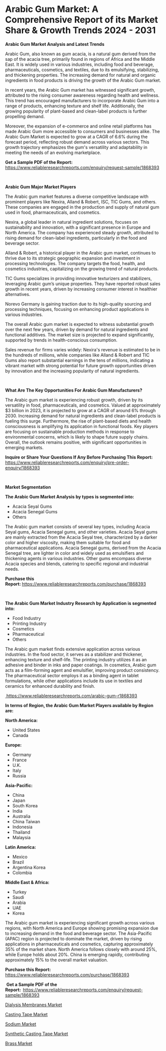 <p><h1>Arabic Gum Market: A Comprehensive Report of its Market Share & Growth Trends 2024 - 2031</h1></p><p><strong>Arabic Gum Market Analysis and Latest Trends</strong></p>
<p><p>Arabic Gum, also known as gum acacia, is a natural gum derived from the sap of the acacia tree, primarily found in regions of Africa and the Middle East. It is widely used in various industries, including food and beverage, pharmaceuticals, cosmetics, and textiles, due to its emulsifying, stabilizing, and thickening properties. The increasing demand for natural and organic ingredients in food products is driving the growth of the Arabic Gum market.</p><p>In recent years, the Arabic Gum market has witnessed significant growth, attributed to the rising consumer awareness regarding health and wellness. This trend has encouraged manufacturers to incorporate Arabic Gum into a range of products, enhancing texture and shelf life. Additionally, the growing popularity of plant-based and clean-label products is further propelling demand.</p><p>Moreover, the expansion of e-commerce and online retail platforms has made Arabic Gum more accessible to consumers and businesses alike. The Arabic Gum Market is expected to grow at a CAGR of 6.6% during the forecast period, reflecting robust demand across various sectors. This growth trajectory emphasizes the gum's versatility and adaptability in meeting the needs of an evolving marketplace.</p></p>
<p><strong>Get a Sample PDF of the Report:&nbsp;</strong> <a href="https://www.reliableresearchreports.com/enquiry/request-sample/1868393?utm_campaign=11&utm_medium=2&utm_source=Github&utm_content=ia&utm_term=07112024&utm_id=arabic-gum">https://www.reliableresearchreports.com/enquiry/request-sample/1868393</a></p>
<p>&nbsp;</p>
<p><strong>Arabic Gum Major Market Players</strong></p>
<p><p>The Arabic gum market features a diverse competitive landscape with prominent players like Nexira, Alland & Robert, ISC, TIC Gums, and others. These companies are engaged in the production and supply of natural gum used in food, pharmaceuticals, and cosmetics. </p><p>Nexira, a global leader in natural ingredient solutions, focuses on sustainability and innovation, with a significant presence in Europe and North America. The company has experienced steady growth, attributed to rising demand for clean-label ingredients, particularly in the food and beverage sector.</p><p>Alland & Robert, a historical player in the Arabic gum market, continues to thrive due to its strategic geographic expansion and investment in processing technologies. The company targets the food, health, and cosmetics industries, capitalizing on the growing trend of natural products.</p><p>TIC Gums specializes in providing innovative texturizers and stabilizers, leveraging Arabic gum’s unique properties. They have reported robust sales growth in recent years, driven by increasing consumer interest in healthier alternatives.</p><p>Norevo Germany is gaining traction due to its high-quality sourcing and processing techniques, focusing on enhancing product applications in various industries. </p><p>The overall Arabic gum market is expected to witness substantial growth over the next few years, driven by demand for natural ingredients and functional additives. The market size is projected to expand significantly, supported by trends in health-conscious consumption.</p><p>Sales revenue for firms varies widely: Nexira's revenue is estimated to be in the hundreds of millions, while companies like Alland & Robert and TIC Gums also report substantial earnings in the tens of millions, indicating a vibrant market with strong potential for future growth opportunities driven by innovation and the increasing popularity of natural ingredients.</p></p>
<p>&nbsp;</p>
<p><strong>What Are The Key Opportunities For Arabic Gum Manufacturers?</strong></p>
<p><p>The Arabic gum market is experiencing robust growth, driven by its versatility in food, pharmaceuticals, and cosmetics. Valued at approximately $3 billion in 2023, it is projected to grow at a CAGR of around 6% through 2030. Increasing demand for natural ingredients and clean-label products is fueling this surge. Furthermore, the rise of plant-based diets and health consciousness is amplifying its application in functional foods. Key players are focusing on sustainable production methods in response to environmental concerns, which is likely to shape future supply chains. Overall, the outlook remains positive, with significant opportunities in emerging markets.</p></p>
<p><strong>Inquire or Share Your Questions If Any Before Purchasing This Report:</strong> <a href="https://www.reliableresearchreports.com/enquiry/pre-order-enquiry/1868393?utm_campaign=11&utm_medium=2&utm_source=Github&utm_content=ia&utm_term=07112024&utm_id=arabic-gum">https://www.reliableresearchreports.com/enquiry/pre-order-enquiry/1868393</a></p>
<p>&nbsp;</p>
<p><strong>Market Segmentation</strong></p>
<p><strong>The Arabic Gum Market Analysis by types is segmented into:</strong></p>
<p><ul><li>Acacia Seyal Gums</li><li>Acacia Senegal Gums</li><li>Others</li></ul></p>
<p><p>The Arabic gum market consists of several key types, including Acacia Seyal gums, Acacia Senegal gums, and other varieties. Acacia Seyal gums are mainly extracted from the Acacia Seyal tree, characterized by a darker color and higher viscosity, making them suitable for food and pharmaceutical applications. Acacia Senegal gums, derived from the Acacia Senegal tree, are lighter in color and widely used as emulsifiers and thickening agents in various industries. Other gums encompass diverse Acacia species and blends, catering to specific regional and industrial needs.</p></p>
<p><strong>Purchase this Report:&nbsp;</strong><a href="https://www.reliableresearchreports.com/purchase/1868393?utm_campaign=11&utm_medium=2&utm_source=Github&utm_content=ia&utm_term=07112024&utm_id=arabic-gum">https://www.reliableresearchreports.com/purchase/1868393</a></p>
<p>&nbsp;</p>
<p><strong>The Arabic Gum Market Industry Research by Application is segmented into:</strong></p>
<p><ul><li>Food Industry</li><li>Printing Industry</li><li>Cosmetics</li><li>Pharmaceutical</li><li>Others</li></ul></p>
<p><p>The Arabic gum market finds extensive application across various industries. In the food sector, it serves as a stabilizer and thickener, enhancing texture and shelf-life. The printing industry utilizes it as an adhesive and binder in inks and paper coatings. In cosmetics, Arabic gum acts as a film-forming agent and emulsifier, improving product consistency. The pharmaceutical sector employs it as a binding agent in tablet formulations, while other applications include its use in textiles and ceramics for enhanced durability and finish.</p></p>
<p><a href="https://www.reliableresearchreports.com/arabic-gum-r1868393?utm_campaign=11&utm_medium=2&utm_source=Github&utm_content=ia&utm_term=07112024&utm_id=arabic-gum">&nbsp;https://www.reliableresearchreports.com/arabic-gum-r1868393</a></p>
<p><strong>In terms of Region, the Arabic Gum Market Players available by Region are:</strong></p>
<p>
    <p> <strong> North America: </strong>
        <ul>
            <li>United States</li>
            <li>Canada</li>
        </ul>
        </p> 
    <p> <strong> Europe: </strong>
        <ul>
            <li>Germany</li>
            <li>France</li>
            <li>U.K.</li>
            <li>Italy</li>
            <li>Russia</li>
        </ul>
        </p> 
    <p> <strong> Asia-Pacific: </strong>
        <ul>
            <li>China</li>
            <li>Japan</li>
            <li>South Korea</li>
            <li>India</li>
            <li>Australia</li>
            <li>China Taiwan</li>
            <li>Indonesia</li>
            <li>Thailand</li>
            <li>Malaysia</li>
        </ul>
        </p> 
    <p> <strong> Latin America: </strong>
        <ul>
            <li>Mexico</li>
            <li>Brazil</li>
            <li>Argentina Korea</li>
            <li>Colombia</li>
        </ul>
        </p> 
    <p> <strong> Middle East & Africa: </strong>
        <ul>
            <li>Turkey</li>
            <li>Saudi</li>
            <li>Arabia</li>
            <li>UAE</li>
            <li>Korea</li>
        </ul>
    </p>
    </p>
<p><p>The Arabic gum market is experiencing significant growth across various regions, with North America and Europe showing promising expansion due to increasing demand in the food and beverage sector. The Asia-Pacific (APAC) region is projected to dominate the market, driven by rising applications in pharmaceuticals and cosmetics, capturing approximately 35% of the market share. North America follows closely with around 25%, while Europe holds about 20%. China is emerging rapidly, contributing approximately 15% to the overall market valuation.</p></p>
<p><strong>Purchase this Report: </strong><a href="https://www.reliableresearchreports.com/purchase/1868393?utm_campaign=11&utm_medium=2&utm_source=Github&utm_content=ia&utm_term=07112024&utm_id=arabic-gum">https://www.reliableresearchreports.com/purchase/1868393</a></p>
<p>&nbsp;<strong>Get a Sample PDF of the Report:&nbsp;&nbsp;</strong><a href="https://www.reliableresearchreports.com/enquiry/request-sample/1868393?utm_campaign=11&utm_medium=2&utm_source=Github&utm_content=ia&utm_term=07112024&utm_id=arabic-gum">https://www.reliableresearchreports.com/enquiry/request-sample/1868393</a></p>
<p><strong></strong></p>
<p><p><a href="https://issuu.com/reportprime-2/docs/dialysis-membranes-market-size-2030_724920508d8ccd?utm_campaign=11&utm_medium=2&utm_source=Github&utm_content=ia&utm_term=07112024&utm_id=arabic-gum">Dialysis Membranes Market</a></p><p><a href="https://issuu.com/reportprime-2/docs/casting-tape-market-size-2030.pptx_37d299746e4c99?utm_campaign=11&utm_medium=2&utm_source=Github&utm_content=ia&utm_term=07112024&utm_id=arabic-gum">Casting Tape Market</a></p><p><a href="https://github.com/ambertqocronceb/Market-Research-Report-List-1/blob/main/sodium-market.md?utm_campaign=11&utm_medium=2&utm_source=Github&utm_content=ia&utm_term=07112024&utm_id=arabic-gum">Sodium Market</a></p><p><a href="https://issuu.com/reportprime-2/docs/synthetic-casting-tape-market-size-_78af3e98728852?utm_campaign=11&utm_medium=2&utm_source=Github&utm_content=ia&utm_term=07112024&utm_id=arabic-gum">Synthetic Casting Tape Market</a></p><p><a href="https://github.com/ellinutterosx5/Market-Research-Report-List-1/blob/main/brass-market.md?utm_campaign=11&utm_medium=2&utm_source=Github&utm_content=ia&utm_term=07112024&utm_id=arabic-gum">Brass Market</a></p></p>